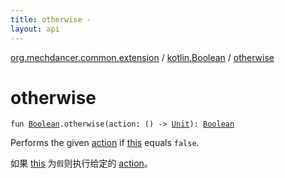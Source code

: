 ```yaml
---
title: otherwise - 
layout: api
---
```


<div class='api-docs-breadcrumbs'><a href="../index.html">org.mechdancer.common.extension</a> / <a href="index.html">kotlin.Boolean</a> / <a href="./otherwise.html">otherwise</a></div>

# otherwise

<div class="signature"><code><span class="keyword">fun </span><a href="https://kotlinlang.org/api/latest/jvm/stdlib/kotlin/-boolean/index.html"><span class="identifier">Boolean</span></a><span class="symbol">.</span><span class="identifier">otherwise</span><span class="symbol">(</span><span class="parameterName" id="org.mechdancer.common.extension$otherwise(kotlin.Boolean, kotlin.Function0((kotlin.Unit)))/action">action</span><span class="symbol">:</span>&nbsp;<span class="symbol">(</span><span class="symbol">)</span>&nbsp;<span class="symbol">-&gt;</span>&nbsp;<a href="https://kotlinlang.org/api/latest/jvm/stdlib/kotlin/-unit/index.html"><span class="identifier">Unit</span></a><span class="symbol">)</span><span class="symbol">: </span><a href="https://kotlinlang.org/api/latest/jvm/stdlib/kotlin/-boolean/index.html"><span class="identifier">Boolean</span></a></code></div>

Performs the given <a href="otherwise.html#org.mechdancer.common.extension$otherwise(kotlin.Boolean, kotlin.Function0((kotlin.Unit)))/action">action</a> if <a href="otherwise/-this-.html">this</a> equals <code>false</code>.

如果 <a href="otherwise/-this-.html">this</a> 为<code>假</code>则执行给定的 <a href="otherwise.html#org.mechdancer.common.extension$otherwise(kotlin.Boolean, kotlin.Function0((kotlin.Unit)))/action">action</a>。


